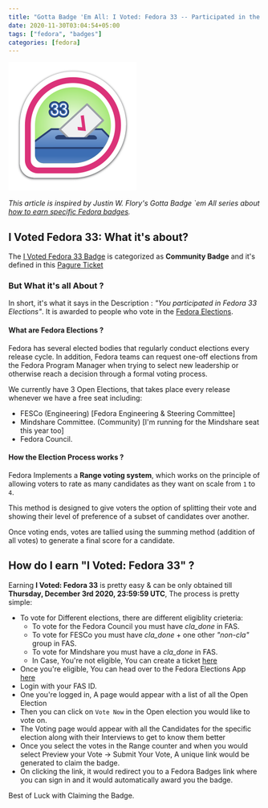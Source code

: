 ```yaml
---
title: "Gotta Badge 'Em All: I Voted: Fedora 33 -- Participated in the Fedora 33 Elections!"
date: 2020-11-30T03:04:54+05:00
tags: ["fedora", "badges"]
categories: [fedora]
---
```


![I Voted: Fedora 33 -- Participated in the Fedora 33 Elections](/images/posts-static/gotta-fedora-badges/i-voted-f33.png)

*This article is inspired by Justin W. Flory's Gotta Badge `em All series about [how to earn specific Fedora badges](https://blog.jwf.io/2015/11/gotta-badge-em-introduction-fedora-badges/).*

## I Voted Fedora 33: What it's about?
The [I Voted Fedora 33 Badge](https://badges.fedoraproject.org/badge/i-voted%3A-fedora-33) is categorized as **Community Badge** and it's defined in this [Pagure Ticket](https://pagure.io/fedora-badges/issue/725)

### But What it's all About ?

In short, it's what it says in the Description : *"You participated in Fedora 33 Elections"*. It is awarded to people who vote in the [Fedora Elections](https://elections.fedoraproject.org/).

#### What are Fedora Elections ?

Fedora has several elected bodies that regularly conduct elections every release cycle. In addition, Fedora teams can request one-off elections from the Fedora Program Manager when trying to select new leadership or otherwise reach a decision through a formal voting process.

We currently have 3 Open Elections, that takes place every release whenever we have a free seat including:
- FESCo (Engineering) [Fedora Engineering & Steering Committee]
- Mindshare Committee. (Community) [I'm running for the Mindshare seat this year too]
- Fedora Council.

#### How the Election Process works ?

Fedora Implements a **Range voting system**, which works on the principle of allowing voters to rate as many candidates as they want on scale from `1` to `4`.

This method is designed to give voters the option of splitting their vote and showing their level of preference of a subset of candidates over another.

Once voting ends, votes are tallied using the summing method (addition of all votes) to generate a final score for a candidate. 

## How do I earn "I Voted: Fedora 33" ? 

Earning **I Voted: Fedora 33** is pretty easy & can be only obtained till **Thursday, December 3rd 2020, 23:59:59 UTC**, The process is pretty simple: 

- To vote for Different elections, there are different eligiblity crieteria:
	* To vote for the Fedora Council you must have *cla_done* in FAS.
	* To vote for FESCo you must have *cla_done* + one other *"non-cla"* group in FAS.
	* To vote for Mindshare you must have a *cla_done* in FAS.
	* In Case, You're not eligible, You can create a ticket [here](https://pagure.io/fedora-project-schedule/new_issue)
- Once you're eligible, You can head over to the Fedora Elections App [here](https://elections.fedoraproject.org/)
- Login with your FAS ID.
- One you're logged in, A page would appear with a list of all the Open Election
- Then you can click on `Vote Now` in the Open election you would like to vote on.
- The Voting page would appear with all the Candidates for the specific election along with their Interviews to get to know them better
- Once you select the votes in the Range counter and when you would select Preview your Vote -> Submit Your Vote, A unique link would be generated to claim the badge.
- On clicking the link, it would redirect you to a Fedora Badges link where you can sign in and it would automatically award you the badge.

Best of Luck with Claiming the Badge.
